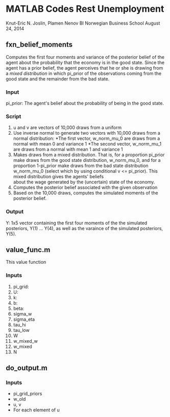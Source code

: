 MATLAB Codes Rest Unemployment
==============================

Knut-Eric N. Joslin, Plamen Nenov
BI Norwegian Business School 
August 24, 2014




fxn_belief_moments
------------------

Computes the first four moments and variance of the posterior
belief of the agent about the probability that the economy is 
in the good state. Since the agent has a prior belief, the agent 
perceives that he or she is drawing from a *mixed distribution* 
in which pi_prior of the observations coming from the good 
state and the remainder from the bad state. 


### Input

pi_prior: The agent's belief about the probability of being in the good state.


### Script 

1. u and v are vectors of 10,000 draws from a uniform
2. Use inverse normal to generate two vectors with 
10,000 draws from a normal distribution:
    *The first vector, w_norm_mu_0 are draws from a normal with mean 0 and variance 1
    *The second vector, w_norm_mu_1 are draws from a normal with mean 1 and variance 1	
3. Makes draws from a mixed distribution. That is, for a proportion 
pi_prior make draws  from the good state distribution, w_norm_mu_0, 
and for a proportion 1-pi_prior make draws from the bad
state distribution w_norm_mu_0 (select which by using conditional 
v <= pi_prior). This mixed distribution gives the agents' beliefs  
about the wage generated by the (uncertain) state of the economy. 
4. Computes the posterior belief associated with the given observation 
5. Based on the 10,000 draws, computes the simulated moments of the
posterior belief. 

### Output 

Y: 1x5 vector containing the first four moments of the the simulated posteriors, Y(1) ... Y(4), 
as well as the varaince of the simulated posteriors, Y(5).




value_func.m
------------

This value function

### Inputs

1. pi_grid:
2. U:
3. k:
4. b:
5. beta: 
6. sigma_w
7. sigma_eta
8. tau_hi
9. tau_low
10. W
11. w_mixed_w
12. w_mixed
13. N




do_output.m
-----------

### Inputs

* pi_grid_priors
* w_old
* u, v
* For each element of u 
